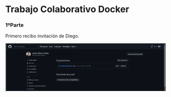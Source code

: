 # Trabajo Colaborativo Docker



### 1ºParte

Primero recibo invitación de Diego.

![image-20230201100803401](./assets/image-20230201100803401.png)